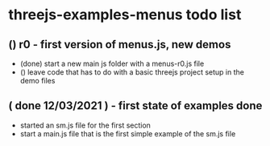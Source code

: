 # threejs-examples-menus todo list

## () r0 - first version of menus.js, new demos
* (done) start a new main js folder with a menus-r0.js file
* () leave code that has to do with a basic threejs project setup in the demo files



## ( done 12/03/2021 ) - first state of examples done
* started an sm.js file for the first section
* start a main.js file that is the first simple example of the sm.js file
